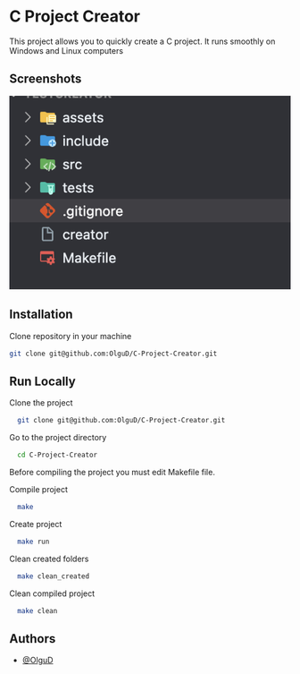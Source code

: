 # C Project Creator

This project allows you to quickly create a C project. It runs smoothly on Windows and Linux computers

## Screenshots

![Output](assets/creator-ss.png)

## Installation

Clone repository in your machine

```bash
git clone git@github.com:OlguD/C-Project-Creator.git
```


## Run Locally

Clone the project

```bash
  git clone git@github.com:OlguD/C-Project-Creator.git
```

Go to the project directory

```bash
  cd C-Project-Creator
```

Before compiling the project you must edit Makefile file.

Compile project

```bash
  make
```

Create project 

```bash
  make run
```

Clean created folders

```bash
  make clean_created
```

Clean compiled project 

```bash
  make clean
```


## Authors

- [@OlguD](https://github.com/OlguD)

